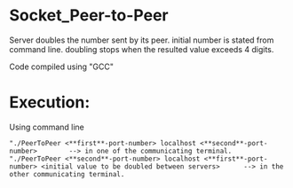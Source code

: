 # Socket_Peer-to-Peer

Server doubles the number sent by its peer. 
initial number is stated from command line.
doubling stops when the resulted value exceeds 4 digits.

Code compiled using "GCC" 


# Execution:

Using command line 

    "./PeerToPeer <**first**-port-number> localhost <**second**-port-number>		--> in one of the communicating terminal.
    "./PeerToPeer <**second**-port-number> localhost <**first**-port-number> <initial value to be doubled between servers>		--> in the other communicating terminal.
